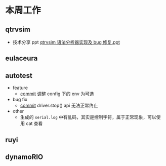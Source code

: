 # 本周工作

## qtrvsim

- 技术分享 ppt [qtrvsim 语法分析器实现及 bug 修复.ppt](https://github.com/trdthg/plct/blob/main/outcome/202404_week1/qtrvsim%20语法分析器实现及%20bug%20修复.ppt)

## eulaceura

## autotest

- feature
  - [commit](https://github.com/trdthg/t-autotest/commit/43624051836f376656c35d2cbedf715c2608e136) 调整 config 下的 env 为可选
- bug fix
  - [commit](https://github.com/trdthg/t-autotest/commit/5a93921e965a6b5397c733e8751d2a3a9c66c7f0) driver.stop() api 无法正常终止
- other
  - 生成的 `serial.log` 中有乱码，其实是控制字符，属于正常现象，可以使用 cat 查看

## ruyi

## dynamoRIO
